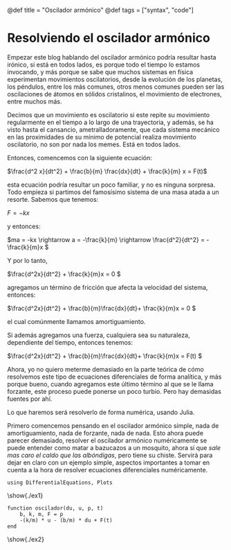 <!-- @def showall = true -->
@def title = "Oscilador armónico"
@def tags = ["syntax", "code"]


# Resolviendo el oscilador armónico

Empezar este blog hablando del oscilador armónico podría resultar hasta irónico, si está en todos lados, es porque todo el tiempo lo estamos invocando, y más porque se sabe que muchos sistemas en física experimentan movimientos oscilatorios, desde la evolución de los planetas, los péndulos, entre los más comunes, otros menos comunes pueden ser las oscilaciones de átomos en sólidos cristalinos, el movimiento de electrones, entre muchos más. 

Decimos que un movimiento es oscilatorio si este repite su movimiento regularmente en el tiempo a lo largo de una trayectoria, y además, se ha visto hasta el cansancio, ametralladoramente, que cada sistema mecánico en las proximidades de su mínimo de potencial realiza movimiento oscilatorio, no son por nada los memes. Está en todos lados. 

Entonces, comencemos con la siguiente ecuación: 
 
 $\frac{d^2 x}{dt^2} + \frac{b}{m} \frac{dx}{dt} + \frac{k}{m} x  = F(t)$

  esta ecuación podría resultar un poco familiar, y no es ninguna sorpresa. Todo empieza si partimos del famosísimo sistema de una masa atada a un resorte. Sabemos que tenemos:

   $F = -kx$
   
   y entonces: 
   
   $ma = -kx \rightarrow a = -\frac{k}{m} \rightarrow \frac{d^2}{dt^2} = -\frac{k}{m}x $

   Y por lo tanto,

   $\frac{d^2x}{dt^2} + \frac{k}{m}x = 0 $

   agregamos un término de fricción que afecta la velocidad del sistema, entonces:

   $\frac{d^2x}{dt^2} + \frac{b}{m}\frac{dx}{dt}+ \frac{k}{m}x = 0 $

   el cual comúnmente llamamos amortiguamiento. 


Si además agregamos una fuerza, cualquiera sea su naturaleza, dependiente del tiempo, entonces tenemos:

$\frac{d^2x}{dt^2} + \frac{b}{m}\frac{dx}{dt}+ \frac{k}{m}x = F(t) $

Ahora, yo no quiero meterme demasiado en la parte teórica de cómo resolvemos este tipo de ecuaciones diferenciales de forma analítica, y más porque bueno, cuando agregamos este último término al que se le llama forzante, este proceso puede ponerse un poco turbio. Pero hay demasidas fuentes por ahí. 

Lo que haremos será resolverlo de forma numérica, usando Julia. 

Primero comencemos pensando en el oscilador armónico simple, nada de amortiguamiento, nada de forzante, nada de nada. Esto ahora puede parecer demasiado, resolver el oscilador armónico numéricamente se puede entender como matar a bazucazos a un mosquito, ahora sí que _sale mas caro el caldo que las albóndigas_, pero tiene su chiste. Servirá para dejar en claro con un ejemplo simple, aspectos importantes a tomar en cuenta a la hora de resolver ecuaciones diferenciales numéricamente. 


```julia:./ex1
using DifferentialEquations, Plots
```
\show{./ex1}


```julia:./ex2
function oscilador(du, u, p, t)
    b, k, m, F = p 
    -(k/m) * u - (b/m) * du + F(t) 
end
```
\show{./ex2}